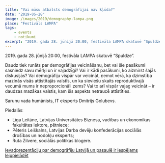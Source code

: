```yaml
---
title: "Vai mūsu atbalsts demogrāfijai nav kļūda?"
date: "2019-06-28"
image: /images/2019/demography-lampa.png
place: "Festivāls LAMPA"
tags:
    - events
    - notikumi
excerpt: "2019. gada 28. jūnijā 20:00, festivāla LAMPA skatuvē “Spuldze”. Daudz tiek runāts par demogrāfijas veicināšanu, bet vai šie pasākumi sasniedz savu mērķi un ir vajadzīgi?"
---
```


2019\. gada 28. jūnijā 20:00, festivāla LAMPA skatuvē “Spuldze”.

Daudz tiek runāts par demogrāfijas veicināšanu, bet vai šie pasākumi sasniedz savu mērķi un ir vajadzīgi? Vai ir kādi pasākumi, ko aizmirst šajās diskusijās? Vai demogrāfiju vispār var veicināt, ņemot vērā, ka dzimstība mazinās visās attīstītajās valstīs, un ka sieviešu skaits reproduktīvajā vecumā mums ir neproporcionāli zems? Vai to arī vispār vajag veicināt – ir daudzas mazākas valstis, kam šis aspekts netraucē attīstīties.

Sarunu vada humānists, IT eksperts Dmitrijs Golubevs.

Piedalās:

- Līga Leitāne, Latvijas Universitātes Biznesa, vadības un ekonomikas fakultātes lektore, pētniece;
- Pēteris Leiškalns, Latvijas Darba devēju konfederācijas sociālās drošības un nodokļu eksperts;
- Ruta Zilvere, sociālās politikas blogere.

[Ievadprezentāciju par demogrāfiju Latvijā un pasaulē ir iespējams lejupielādēt](/assets/files/LAMPA_2019_demogrāfija.pdf)
